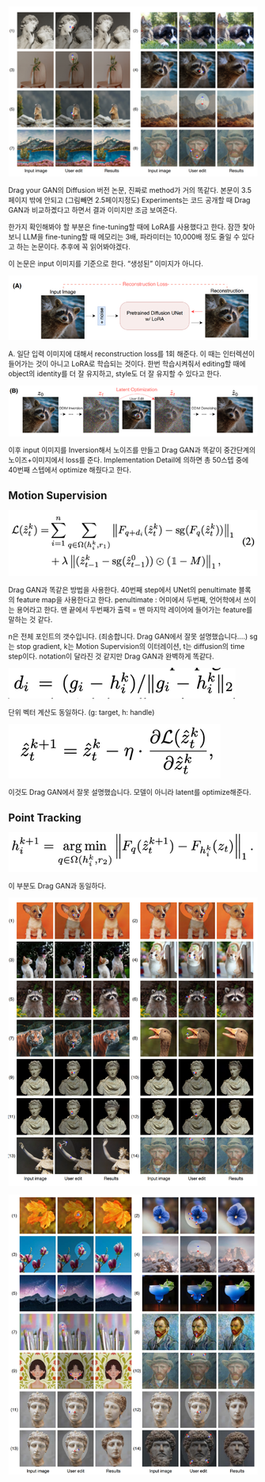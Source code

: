 ![img.png](img.png)

Drag your GAN의 Diffusion 버전 논문, 진짜로 method가 거의 똑같다.
본문이 3.5페이지 밖에 안되고 (그림빼면 2.5페이지정도) Experiments는 코드 공개할 때 Drag GAN과 비교하곘다고 하면서 결과 이미지만 조금 보여준다.

한가지 확인해봐야 할 부분은 fine-tuning할 때에 LoRA를 사용했다고 한다.
잠깐 찾아보니 LLM을 fine-tuning할 때 메모리는 3배, 파라미터는 10,000배 정도 줄일 수 있다고 하는 논문이다.
추후에 꼭 읽어봐야겠다.

이 논문은 input 이미지를 기준으로 한다. “생성된” 이미지가 아니다.

![img_1.png](img_1.png)

A. 일단 입력 이미지에 대해서 reconstruction loss를 1회 해준다.
이 때는 인터렉션이 들어가는 것이 아니고 LoRA로 학습되는 것이다.
한번 학습시켜줘서 editing할 때에 object의 identity를 더 잘 유지하고, style도 더 잘 유지할 수 있다고 한다.

![img_2.png](img_2.png)


이후 input 이미지를 Inversion해서 노이즈를 만들고 Drag GAN과 똑같이 중간단계의 노이즈+이미지에서 loss를 준다.
Implementation Detail에 의하면 총 50스텝 중에 40번째 스텝에서 optimize 해줬다고 한다.

## Motion Supervision

![img_3.png](img_3.png)

Drag GAN과 똑같은 방법을 사용한다.
40번째 step에서 UNet의 penultimate 블록의 feature map을 사용한다고 한다.
penultimate : 어미에서 두번째, 언어학에서 쓰이는 용어라고 한다.
맨 끝에서 두번째가 출력 = 맨 마지막 레이어에 들어가는 feature를 말하는 것 같다.

n은 전체 포인트의 갯수입니다. (죄송합니다. Drag GAN에서 잘못 설명했습니다….)
sg는 stop gradient, k는 Motion Supervision의 이터레이션, t는 diffusion의 time step이다.
notation이 달라진 것 같지만 Drag GAN과 완벽하게 똑같다.

![img_4.png](img_4.png)

단위 벡터 계산도 동일하다. (g: target, h: handle)

![img_5.png](img_5.png)

이것도 Drag GAN에서 잘못 설명했습니다. 모델이 아니라 latent를 optimize해준다.

## Point Tracking

![img_6.png](img_6.png)

이 부분도 Drag GAN과 동일하다.
   
![img_7.png](img_7.png)

![img_8.png](img_8.png)

